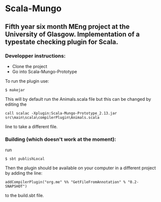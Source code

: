 # Scala-Mungo
## Fifth year six month MEng project at the University of Glasgow. Implementation of a typestate checking plugin for Scala.


### Developper instructions:
* Clone the project
* Go into Scala-Mungo-Prototype

To run the plugin use:
```
$ makejar 
```
This will by default run the Animals.scala file but this can be changed by editing the 
```
call scalac -Xplugin:Scala-Mungo-Prototype_2.13.jar src\main\scala\compilerPlugin\Animals.scala
```
line to take a different file.

### Building (which doesn't work at the moment):
run 
```
$ sbt publishLocal
```
Then the plugin should be available on your computer in a different project by adding the line:
```
addCompilerPlugin("org.me" %% "GetFileFromAnnotation" % "0.2-SNAPSHOT")
```
to the build.sbt file.

